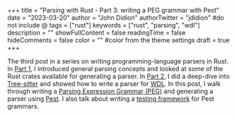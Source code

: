 +++
title = "Parsing with Rust - Part 3: writing a PEG grammar with Pest"
date = "2023-03-20"
author = "John Didion"
authorTwitter = "jdidion" #do not include @
tags = ["rust"]
keywords = ["rust", "parsing", "wdl"]
description = ""
showFullContent = false
readingTime = false
hideComments = false
color = "" #color from the theme settings
draft = true
+++

The third post in a series on writing programming-language parsers in Rust. In [Part 1](/posts/parsing-with-rust-part1/), I introduced general parsing concepts and looked at some of the Rust crates available for generating a parser. In [Part 2](/posts/parsing-with-rust-part2/), I did a deep-dive into [Tree-sitter](https://tree-sitter.github.io/tree-sitter/) and showed how to write a parser for [WDL](https://openwdl.org). In this post, I walk through writing a [Parsing Expression Grammar (PEG)](https://en.wikipedia.org/wiki/Parsing_expression_grammar) and generating a parser using [Pest](https://pest.rs/). I also talk about writing a [testing framework](https://github.com/jdidion/pest-test) for Pest grammars.

<!--more-->

